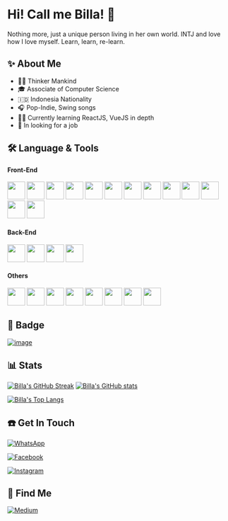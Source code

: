 # Hi! Call me Billa! 👋

Nothing more, just a unique person living in her own world.
INTJ and love how I love myself.
Learn, learn, re-learn.

## ✨ About Me

- 😶‍🌫️ Thinker Mankind
- 🎓 Associate of Computer Science
- 🇮🇩 Indonesia Nationality
- 🎧 Pop-Indie, Swing songs
- 👩‍💻 Currently learning ReactJS, VueJS in depth
- 👀 In looking for a job

## 🛠️ Language & Tools

#### Front-End

[<img height=40 src="https://cdn.jsdelivr.net/gh/devicons/devicon/icons/react/react-original.svg" />](https://reactjs.org/) [<img height=40 src="https://cdn.jsdelivr.net/gh/devicons/devicon/icons/nextjs/nextjs-original.svg" />](https://nextjs.org/) [<img height=40 src="https://cdn.jsdelivr.net/gh/devicons/devicon/icons/materialui/materialui-original.svg" />](https://mui.com/) [<img height=40 src="https://cdn.jsdelivr.net/gh/devicons/devicon/icons/vuejs/vuejs-original.svg" />](https://vuejs.org/) [<img height=40 src="https://cdn.jsdelivr.net/gh/devicons/devicon/icons/nuxtjs/nuxtjs-original.svg" />](https://nuxtjs.org/) [<img height=40 src="https://cdn.jsdelivr.net/gh/devicons/devicon/icons/vuetify/vuetify-original.svg" />](https://vuetifyjs.com/) [<img height=40 src="https://cdn.jsdelivr.net/gh/devicons/devicon/icons/bootstrap/bootstrap-original.svg" />](https://getbootstrap.com/) [<img height=40 src="https://cdn.jsdelivr.net/gh/devicons/devicon/icons/tailwindcss/tailwindcss-plain.svg" />](https://tailwindcss.com/) [<img height=40 src="https://cdn.jsdelivr.net/gh/devicons/devicon/icons/html5/html5-original.svg" />](https://developer.mozilla.org/en-US/docs/Web/HTML) [<img height=40 src="https://cdn.jsdelivr.net/gh/devicons/devicon/icons/css3/css3-original.svg" />](https://developer.mozilla.org/en-US/docs/Web/CSS) [<img height=40 src="https://cdn.jsdelivr.net/gh/devicons/devicon/icons/javascript/javascript-original.svg" />](https://developer.mozilla.org/en-US/docs/Web/JavaScript) [<img height=40 src="https://cdn.jsdelivr.net/gh/devicons/devicon/icons/typescript/typescript-original.svg" />](https://www.typescriptlang.org/) [<img height=40 src="https://cdn.jsdelivr.net/gh/devicons/devicon/icons/webpack/webpack-original.svg" />](https://webpack.js.org/)

#### Back-End

[<img height=40 src="https://cdn.jsdelivr.net/gh/devicons/devicon/icons/laravel/laravel-plain.svg" />](https://laravel.com/) [<img height=40 src="https://cdn.jsdelivr.net/gh/devicons/devicon/icons/mysql/mysql-original.svg" />](https://www.mysql.com/) [<img height=40 src="https://cdn.jsdelivr.net/gh/devicons/devicon/icons/firebase/firebase-plain.svg" />](https://firebase.google.com/) [<img height=40 src="https://cdn.jsdelivr.net/gh/devicons/devicon/icons/nodejs/nodejs-original.svg" />](https://nodejs.org/)

#### Others

[<img height=40 src="https://cdn.jsdelivr.net/gh/devicons/devicon/icons/git/git-original.svg" />](https://git-scm.com/) [<img height=40 src="https://cdn.jsdelivr.net/gh/devicons/devicon/icons/github/github-original.svg" />](https://github.com/) [<img height=40 src="https://cdn.jsdelivr.net/gh/devicons/devicon/icons/gitlab/gitlab-original.svg" />](https://gitlab.com/) [<img height=40 src="https://cdn.jsdelivr.net/gh/devicons/devicon/icons/vscode/vscode-original-wordmark.svg" />](https://code.visualstudio.com/) [<img height=40 src="https://cdn.jsdelivr.net/gh/devicons/devicon/icons/docker/docker-plain.svg" />](https://www.docker.com/) [<img height=40 src="https://cdn.jsdelivr.net/gh/devicons/devicon/icons/arduino/arduino-original.svg" />](https://www.arduino.cc/) [<img height=40 src="https://cdn.jsdelivr.net/gh/devicons/devicon/icons/photoshop/photoshop-plain.svg" />](https://www.adobe.com/id_en/products/photoshop.html) [<img height=40 src="https://cdn.jsdelivr.net/gh/devicons/devicon/icons/figma/figma-original.svg" />](https://figma.com/)

## 🏅 Badge

[![image](https://www.codewars.com/users/nmauludina/badges/large)](https://www.codewars.com/users/nmauludina)

## 📊 Stats

[![Billa's GitHub Streak](http://github-readme-streak-stats.herokuapp.com?user=nmauludina&theme=dark)](https://github.com/nmauludina/)
[![Billa's GitHub stats](https://github-readme-stats.vercel.app/api?username=nmauludina&show_icons=true&theme=dark&icon_color=f68900&title_color=f68900)](https://github.com/nmauludina/)

[![Billa's Top Langs](https://github-readme-stats.vercel.app/api/top-langs/?username=nmauludina&layout=compact)](https://github.com/nmauludina/)

## ☎️ Get In Touch

[![WhatsApp](https://img.shields.io/badge/WhatsApp-25D366?style=for-the-badge&logo=whatsapp&logoColor=white)](https://wa.me/6282386497223)

[![Facebook](https://img.shields.io/badge/Facebook-%231877F2.svg?style=for-the-badge&logo=Facebook&logoColor=white)](https://www.facebook.com/nmauludinam)

[![Instagram](https://img.shields.io/badge/Instagram-%23E4405F.svg?style=for-the-badge&logo=Instagram&logoColor=white)](https://www.instagram.com/nmauludina)

## 🔎 Find Me

[![Medium](https://img.shields.io/badge/Medium-12100E?style=for-the-badge&logo=medium&logoColor=white)](https://nmauludina.medium.com/)
